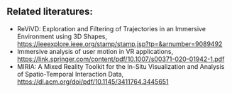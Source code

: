 
## Related literatures:
- ReViVD: Exploration and Filtering of Trajectories in an Immersive Environment using 3D Shapes, https://ieeexplore.ieee.org/stamp/stamp.jsp?tp=&arnumber=9089492
- Immersive analysis of user motion in VR applications, https://link.springer.com/content/pdf/10.1007/s00371-020-01942-1.pdf 
- MIRIA: A Mixed Reality Toolkit for the In-Situ Visualization and Analysis of Spatio-Temporal Interaction Data, https://dl.acm.org/doi/pdf/10.1145/3411764.3445651 
